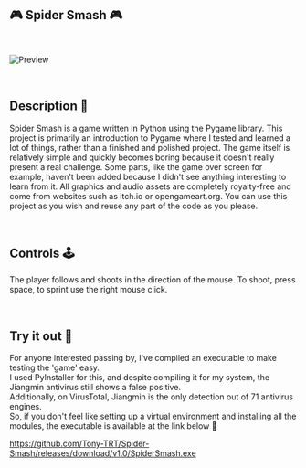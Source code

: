 ## 🎮 Spider Smash 🎮

<br>

![Preview](https://github.com/Tony-TRT/Spider-Smash/blob/main/preview.gif "Short preview")

<br>

## Description 📖
Spider Smash is a game written in Python using the Pygame library. This project is primarily an introduction to Pygame where I
tested and learned a lot of things, rather than a finished and polished project. The game itself is relatively simple and quickly
becomes boring because it doesn't really present a real challenge. Some parts, like the game over screen for example, haven't
been added because I didn't see anything interesting to learn from it. All graphics and audio assets are completely royalty-free
and come from websites such as itch.io or opengameart.org. You can use this project as you wish and reuse any part of the code as you please.

<br>

## Controls 🕹️
The player follows and shoots in the direction of the mouse. To shoot, press space, to sprint use the right mouse click.

<br>

## Try it out 👾
For anyone interested passing by, I've compiled an executable to make testing the 'game' easy.<br>
I used PyInstaller for this, and despite compiling it for my system, the Jiangmin antivirus still shows a false positive.<br>
Additionally, on VirusTotal, Jiangmin is the only detection out of 71 antivirus engines.<br>
So, if you don't feel like setting up a virtual environment and installing all the modules, the executable is available at the link below 🙂

https://github.com/Tony-TRT/Spider-Smash/releases/download/v1.0/SpiderSmash.exe
